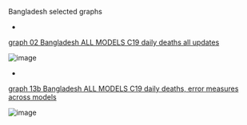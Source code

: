 Bangladesh selected graphs

*

[graph 02 Bangladesh ALL MODELS C19 daily deaths all updates](https://github.com/pourmalek/CovidLongitudinal/blob/main/output/countries/Bangladesh/graph%2002%20Bangladesh%20ALL%20MODELS%20C19%20daily%20deaths%20all%20updates.pdf)

![image](https://github.com/pourmalek/CovidLongitudinal/assets/30849720/de494656-bc83-4498-8ee3-84bf44490903)

*

[graph 13b Bangladesh ALL MODELS C19 daily deaths, error measures across models](https://github.com/pourmalek/CovidLongitudinal/blob/main/output/countries/Bangladesh/graph%2013b%20Bangladesh%20ALL%20MODELS%20C19%20daily%20deaths%2C%20error%20measures%20across%20models.pdf)

![image](https://github.com/pourmalek/CovidLongitudinal/assets/30849720/65570b55-0fa1-4bc6-a373-1c9789027186)

